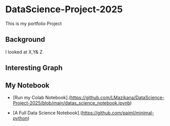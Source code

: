 # DataScience-Project-2025
This is my portfolio Project


## Background

I looked at X,Y& Z 

## Interesting Graph

## My Notebook

* [Run my Colab Notebook].(https://github.com/LMazikana/DataScience-Project-2025/blob/main/datas_science_notebook.ipynb)

* [A Full Data Science Notebook].(https://github.com/paiml/minimal-python)
  
